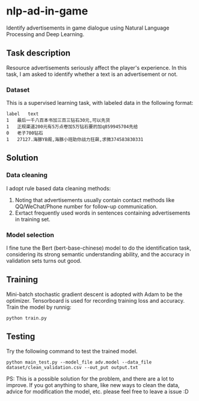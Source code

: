 # nlp-ad-in-game
Identify  advertisements in game dialogue  using Natural Language Processing and Deep Learning.

## Task description
Resource advertisements seriously affect the player's experience. In this task, I am asked to identify whether a text is an advertisement or not.

### Dataset
This is a supervised learning task, with labeled data in the following format:
```text
label	text
1	最后一千八百本书加三百三钻石30元,可以先货
1	正规渠道200元有5万点卷加5万钻石要的加q859945704先给
0	老子700钻石
1	27127.海豚YB阁,海豚小班助你战力狂飙,求微374583830331
```

## Solution

### Data cleaning
I adopt rule based data cleaning methods:
1. Noting that advertisements usually contain contact methods like QQ/WeChat/Phone number for follow-up communication.
2. Exrtact frequently used words in sentences containing advertisements in training set.

### Model selection
I fine tune the Bert (bert-base-chinese) model to do the identification task, considering its strong semantic understanding ability, and the accuracy in validation sets turns out good.

## Training

Mini-batch stochastic gradient descent is adopted with Adam to be the optimizer. Tensorboard is used for recording training loss and accuracy.
Train the model by runnig:
```shell
python train.py
```

## Testing
Try the following command to test the trained model.
```shell
python main_test.py --model_file adv.model --data_file dataset/clean_validation.csv --out_put output.txt
```

PS: This is a possible solution for the problem, and there are a lot to improve. If you got anything to share, like new ways to clean the data, advice for modification the model, etc. please feel free to leave a issue :D
